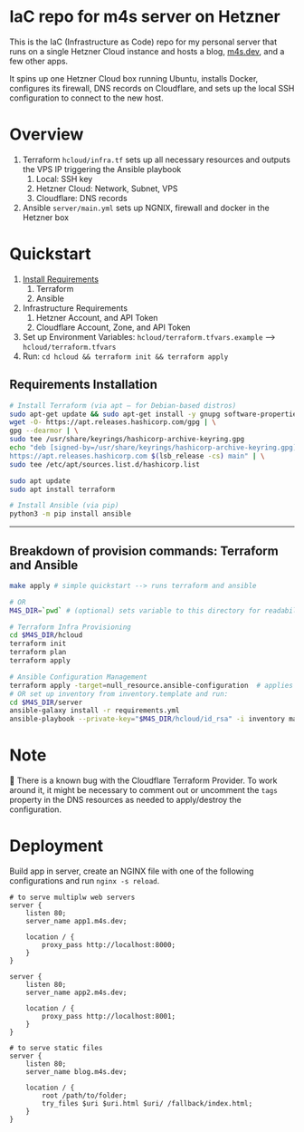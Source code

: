 # IaC repo for m4s server on Hetzner

This is the IaC (Infrastructure as Code) repo for my personal server that runs on a single Hetzner Cloud instance and hosts a blog, [m4s.dev](https://m4s.dev/), and a few other apps.

It spins up one Hetzner Cloud box running Ubuntu, installs Docker, configures its firewall, DNS records on Cloudflare, and sets up the local SSH configuration to connect to the new host.

# Overview
1. Terraform `hcloud/infra.tf` sets up all necessary resources and outputs the VPS IP triggering the Ansible playbook
   1. Local: SSH key
   2. Hetzner Cloud: Network, Subnet, VPS
   3. Cloudflare: DNS records
2. Ansible `server/main.yml` sets up NGNIX, firewall and docker in the Hetzner box

# Quickstart

1. [Install Requirements](#requirements-installation)
   1. Terraform
   2. Ansible
2. Infrastructure Requirements
   1. Hetzner Account, and API Token
   2. Cloudflare Account, Zone, and API Token
3. Set up Environment Variables: `hcloud/terraform.tfvars.example` --> `hcloud/terraform.tfvars`
4. Run: `cd hcloud && terraform init && terraform apply`

## Requirements Installation
```sh
# Install Terraform (via apt — for Debian-based distros)
sudo apt-get update && sudo apt-get install -y gnupg software-properties-common
wget -O- https://apt.releases.hashicorp.com/gpg | \
gpg --dearmor | \
sudo tee /usr/share/keyrings/hashicorp-archive-keyring.gpg
echo "deb [signed-by=/usr/share/keyrings/hashicorp-archive-keyring.gpg] \
https://apt.releases.hashicorp.com $(lsb_release -cs) main" | \
sudo tee /etc/apt/sources.list.d/hashicorp.list

sudo apt update
sudo apt install terraform

# Install Ansible (via pip)
python3 -m pip install ansible
```

___

## Breakdown of provision commands: Terraform and Ansible
```sh
make apply # simple quickstart --> runs terraform and ansible

# OR
M4S_DIR=`pwd` # (optional) sets variable to this directory for readability purposes

# Terraform Infra Provisioning
cd $M4S_DIR/hcloud
terraform init
terraform plan
terraform apply

# Ansible Configuration Management
terraform apply -target=null_resource.ansible-configuration  # applies Terraform to a single resource
# OR set up inventory from inventory.template and run:
cd $M4S_DIR/server
ansible-galaxy install -r requirements.yml
ansible-playbook --private-key="$M4S_DIR/hcloud/id_rsa" -i inventory main.yml
```

# Note

📝 There is a known bug with the Cloudflare Terraform Provider. To work around it, it might be necessary to comment out or uncomment the `tags` property in the DNS resources as needed to apply/destroy the configuration.


# Deployment

Build app in server, create an NGINX file with one of the following configurations and run `nginx -s reload`.

```nginx
# to serve multiplw web servers
server {
    listen 80;
    server_name app1.m4s.dev;

    location / {
        proxy_pass http://localhost:8000;
    }
}

server {
    listen 80;
    server_name app2.m4s.dev;

    location / {
        proxy_pass http://localhost:8001;
    }
}

# to serve static files
server {
    listen 80;
    server_name blog.m4s.dev;

    location / {
        root /path/to/folder;
        try_files $uri $uri.html $uri/ /fallback/index.html;
    }
}
```